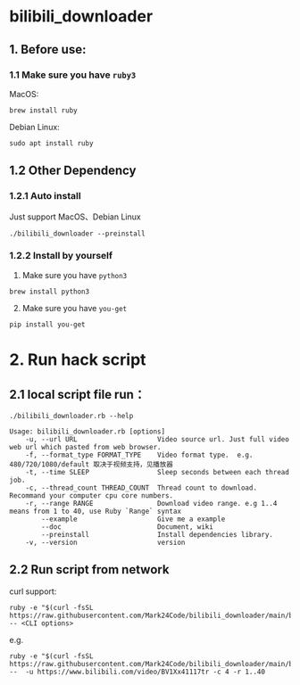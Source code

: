 # bilibili_downloader


## 1. Before use:

### 1.1 Make sure you have `ruby3`

MacOS:

`brew install ruby`

Debian Linux:

`sudo apt install ruby`

## 1.2 Other Dependency

### 1.2.1 Auto install 

Just support  MacOS、Debian Linux

`./bilibili_downloader --preinstall`

### 1.2.2 Install by yourself

1. Make sure you have `python3` 

`brew install python3`

2. Make sure you have `you-get` 

`pip install you-get`


# 2. Run hack script

## 2.1 local script file run：

`./bilibili_downloader.rb --help`


```text
Usage: bilibili_downloader.rb [options]
    -u, --url URL                    Video source url. Just full video web url which pasted from web browser.
    -f, --format_type FORMAT_TYPE    Video format type.  e.g. 480/720/1080/default 取决于视频支持，见播放器
    -t, --time SLEEP                 Sleep seconds between each thread job.
    -c, --thread_count THREAD_COUNT  Thread count to download. Recommand your computer cpu core numbers.
    -r, --range RANGE                Download video range. e.g 1..4 means from 1 to 40, use Ruby `Range` syntax
        --example                    Give me a example
        --doc                        Document, wiki
        --preinstall                 Install dependencies library.
    -v, --version                    version
```


## 2.2 Run script from network

curl support:

```shell
ruby -e "$(curl -fsSL https://raw.githubusercontent.com/Mark24Code/bilibili_downloader/main/bilibili_downloader.rb)" -- <CLI options>
```

e.g.

```shell
ruby -e "$(curl -fsSL https://raw.githubusercontent.com/Mark24Code/bilibili_downloader/main/bilibili_downloader.rb)" --  -u https://www.bilibili.com/video/BV1Xx41117tr -c 4 -r 1..40
```
